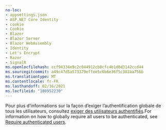 ```yaml
---
no-loc:
- appsettings.json
- ASP.NET Core Identity
- cookie
- Cookie
- Blazor
- Blazor Server
- Blazor WebAssembly
- Identity
- Let's Encrypt
- Razor
- SignalR
ms.openlocfilehash: ccf94334e9c2c044912cb8cfc4b1d8d3142ccd44
ms.sourcegitcommit: a49c47d5a573379effee5c6b6e36f5c302aa756b
ms.translationtype: MT
ms.contentlocale: fr-FR
ms.lasthandoff: 02/16/2021
ms.locfileid: "100552230"
---
```

<span data-ttu-id="89bca-101">Pour plus d’informations sur la façon d’exiger l’authentification globale de tous les utilisateurs, consultez [exiger des utilisateurs authentifiés](xref:security/authorization/secure-data#rau).</span><span class="sxs-lookup"><span data-stu-id="89bca-101">For information on how to globally require all users to be authenticated, see [Require authenticated users](xref:security/authorization/secure-data#rau).</span></span>